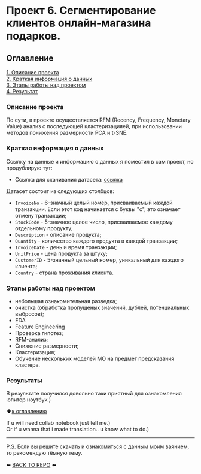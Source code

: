 # Проект 6. Сегментирование клиентов онлайн-магазина подарков.

## Оглавление  
[1. Описание проекта](#Описание-проекта)  
[2. Краткая информация о данных](#Краткая-информация-о-данных)  
[3. Этапы работы над проектом](#Этапы-работы-над-проектом)  
[4. Результат](#Результаты)

### Описание проекта    
По сути, в проекте осуществляется RFM (Recency, Frequency, Monetary Value) анализ с последующей кластеризацияей, при использовании методов понижения размерности PCA и t-SNE.

### Краткая информация о данных
Ссылку на данные и информацию о данных я поместил в сам проект, но продублирую тут:

- Ссылка для скачивания датасета: [ссылка](https://archive.ics.uci.edu/dataset/352/online+retail)

Датасет состоит из следующих столбцов:
- `InvoiceNo` - 6-значный целый номер, присваиваемый каждой транзакции. Если этот код начинается с буквы "c", это означает отмену транзакции;
- `StockCode` - 5-значное целое число, присваиваемое каждому отдельному продукту;
- `Description` - описание продукта;
- `Quantity` - количество каждого продукта в каждой транзакции;
- `InvoiceDate` - день и время транзакции;
- `UnitPrice` - цена продукта за штуку;
- `CustomerID` - 5-значный цельный номер, уникальный для каждого клиента;
- `Country` - страна проживания клиента.


### Этапы работы над проектом  
- небольшая ознакомительная разведка;
- очистка (обработка пропущеных значений, дублей, потенциальных выбросов);
- EDA
- Feature Engineering
- Проверка гипотез;
- RFM-анализ;
- Снижение размерности;
- Кластеризация;
- Обучение нескольких моделей МО на предмет предсказания кластера.

### Результаты 
В результате получился довольно таки приятный для ознакомления юпитер ноутбук.)

:arrow_up:[к оглавлению](#Оглавление)

If u will need collab notebook just tell me.)  
Or if u wanna that i made translation.. u know what to do.)

---

P.S. Если вы решите скачать и ознакомиться с данным моим ваянием, то рекомендую тёмную тему.

⬅️ [BACK TO REPO](https://github.com/Akialema/PROJECTS.EDU/tree/main) ⬅️